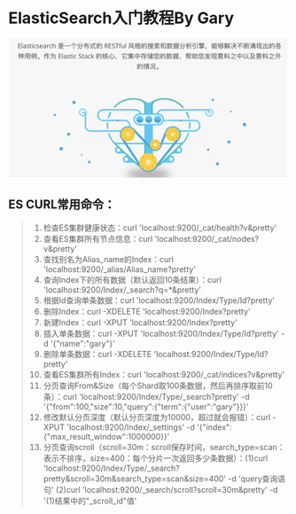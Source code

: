 # ElasticSearch入门教程By Gary
<img src="img/logo.png"  alt="无法显示该图片" />

## ES CURL常用命令：
> 1. 检查ES集群健康状态：curl 'localhost:9200/_cat/health?v&pretty'
> 2. 查看ES集群所有节点信息：curl 'localhost:9200/_cat/nodes?v&pretty'
> 3. 查找别名为Alias_name的Index：curl 'localhost:9200/_alias/Alias_name?pretty'
> 4. 查询Index下的所有数据（默认返回10条结果）：curl 'localhost:9200/Index/_search?q=*&pretty'
> 5. 根据Id查询单条数据：curl 'localhost:9200/Index/Type/Id?pretty'
> 6. 删除Index：curl -XDELETE 'localhost:9200/Index?pretty'
> 7. 新建Index：curl -XPUT 'localhost:9200/Index?pretty'
> 8. 插入单条数据：curl -XPUT 'localhost:9200/Index/Type/Id?pretty' -d '{"name":"gary"}'
> 9. 删除单条数据：curl -XDELETE 'localhost:9200/Index/Type/Id?pretty'
> 10. 查看ES集群所有Index：curl 'localhost:9200/_cat/indices?v&pretty'
> 11. 分页查询From&Size（每个Shard取100条数据，然后再排序取前10条）：curl 'localhost:9200/Index/Type/_search?pretty' -d '{"from":100,"size":10,"query":{"term":{"user":"gary"}}}'
> 12. 修改默认分页深度（默认分页深度为10000，超过就会报错）：curl -XPUT 'localhost:9200/Index/_settings' -d '{"index":{"max_result_window":1000000}}'
> 13. 分页查询scroll（scroll=30m：scroll保存时间，search_type=scan：表示不排序，size=400：每个分片一次返回多少条数据）：(1)curl 'localhost:9200/Index/Type/_search?pretty&scroll=30m&search_type=scan&size=400' -d 'query查询语句'  (2)curl 'localhost:9200/_search/scroll?scroll=30m&pretty' -d '(1)结果中的"_scroll_id"值'
